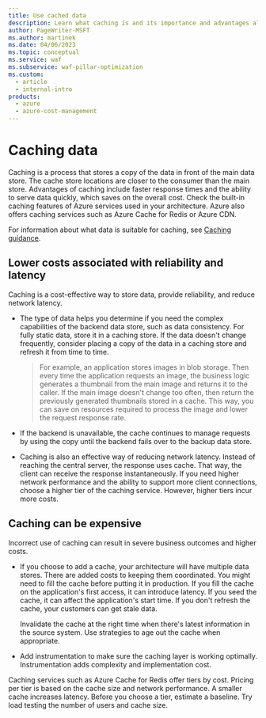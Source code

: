 ```yaml
---
title: Use cached data
description: Learn what caching is and its importance and advantages along with the challenges when used incorrectly.
author: PageWriter-MSFT
ms.author: martinek
ms.date: 04/06/2023
ms.topic: conceptual
ms.service: waf
ms.subservice: waf-pillar-optimization
ms.custom:
  - article
  - internal-intro
products:
  - azure
  - azure-cost-management
---
```


# Caching data

Caching is a process that stores a copy of the data in front of the main data store. The cache store locations are closer to the consumer than the main store. Advantages of caching include faster response times and the ability to serve data quickly, which saves on the overall cost. Check the built-in caching features of Azure services used in your architecture. Azure also offers caching services such as Azure Cache for Redis or Azure CDN.

For information about what data is suitable for caching, see [Caching guidance](/azure/architecture/best-practices/caching).

## Lower costs associated with reliability and latency

Caching is a cost-effective way to store data, provide reliability, and reduce network latency.

- The type of data helps you determine if you need the complex capabilities of the backend data store, such as data consistency. For fully static data, store it in a caching store. If the data doesn't change frequently, consider placing a copy of the data in a caching store and refresh it from time to time.

    > For example, an application stores images in blob storage. Then every time the application requests an image, the business logic generates a thumbnail from the main image and returns it to the caller. If the main image doesn't change too often, then return the previously generated thumbnails stored in a cache. This way, you can save on resources required to process the image and lower the request response rate.

- If the backend is unavailable, the cache continues to manage requests by using the copy until the backend fails over to the backup data store.
- Caching is also an effective way of reducing network latency. Instead of reaching the central server, the response uses cache. That way, the client can receive the response instantaneously. If you need higher network performance and the ability to support more client connections, choose a higher tier of the caching service. However, higher tiers incur more costs.

## Caching can be expensive

Incorrect use of caching can result in severe business outcomes and higher costs.

- If you choose to add a cache, your architecture will have multiple data stores. There are added costs to keeping them coordinated. You might need to fill the cache before putting it in production. If you fill the cache on the application's first access, it can introduce latency. If you seed the cache, it can affect the application's start time. If you don't refresh the cache, your customers can get stale data.

    Invalidate the cache at the right time when there's latest information in the source system. Use strategies to age out the cache when appropriate.

- Add instrumentation to make sure the caching layer is working optimally. Instrumentation adds complexity and implementation cost.

Caching services such as Azure Cache for Redis offer tiers by cost. Pricing per tier is based  on the cache size and network performance. A smaller cache increases latency. Before you choose a tier, estimate a baseline. Try load testing the number of users and cache size.
